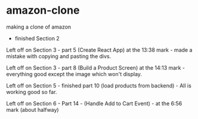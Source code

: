 # amazon-clone
making a clone of amazon

- finished Section 2

Left off on Section 3 - part 5 (Create React App)
at the 13:38 mark  - made a mistake with copying and pasting the divs. 

Left off on Section 3 - part 8 (Build a Product Screen)
at the 14:13 mark - everything good except the image which won't display. 

Left off on Section 5 - finished part 10 (load products from backend) - All is working good so far. 

Left off on Section 6 - Part 14 - (Handle Add to Cart Event) - at the 6:56 mark (about halfway)